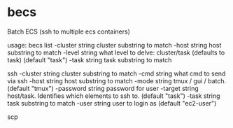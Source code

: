 # becs
Batch ECS (ssh to multiple ecs containers)

usage:
becs
  list
     -cluster string
       	cluster substring to match
     -host string
       	host substring to match
     -level string
       	what level to delve: cluster/task (defaults to task) (default "task")
     -task string
       	task substring to match
 
  ssh
    -cluster string
      	cluster substring to match
    -cmd string
      	what cmd to send via ssh
    -host string
      	host substring to match
    -mode string
      	tmux / gui / batch.  (default "tmux")
    -password string
      	password for user
    -target string
      	host/task. Identifies which elements to ssh to. (default "task")
    -task string
      	task substring to match
    -user string
      	user to login as (default "ec2-user")

  scp